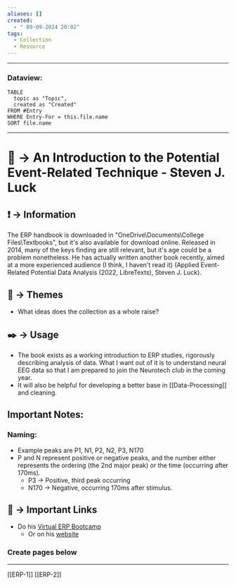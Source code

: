 ```yaml
---
aliases: []
created:
  - " 09-09-2024 20:02"
tags:
  - Collection
  - Resource
---
```

---
### Dataview:
```dataview
TABLE
  topic as "Topic",
  created as "Created"
FROM #Entry
WHERE Entry-For = this.file.name
SORT file.name 
```
---


# 📗 -> An Introduction to the Potential Event-Related Technique - Steven J. Luck


## ❗ ->  Information
The ERP handbook is downloaded in "OneDrive\\Documents\\College Files\\Textbooks", but it's also available for download online.
Released in 2014, many of the keys finding are still relevant, but it's age could be a problem nonetheless. He has actually written another book recently, aimed at a more experienced audience (I think, I haven't read it) (Applied Event-Related Potential Data Analysis (2022, LibreTexts), Steven J. Luck). 

## 📌 -> Themes
- What ideas does the collection as a whole raise?

## ✒️ -> Usage
- The book exists as a working introduction to ERP studies, rigorously describing analysis of data. What I want out of it is to understand neural EEG data so that I am prepared to join the Neurotech club in the coming year. 
- It will also be helpful for developing a better base in [[Data-Processing]] and cleaning. 


## Important Notes:
### Naming:
- Example peaks are P1, N1, P2, N2, P3, N170
- P and N represent positive or negative peaks, and the number either represents the ordering (the 2nd major peak) or the time (occurring after 170ms). 
	- P3 -> Positive, third peak occurring
	- N170 -> Negative, occurring 170ms after stimulus.

## 🔗 -> Important Links
- Do his [Virtual ERP Bootcamp](https://courses.erpinfo.org/courses/Intro-to-ERPs)
	- Or on his [website](https://erpinfo.org/virtual-boot-camp)


### Create pages below
---
[[ERP-1]]
[[ERP-2]]
